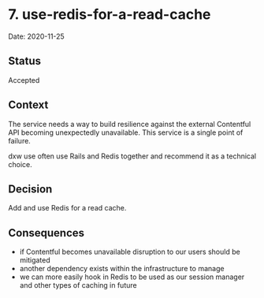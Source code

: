 # 7. use-redis-for-a-read-cache

Date: 2020-11-25

## Status

Accepted

## Context

The service needs a way to build resilience against the external Contentful API becoming unexpectedly unavailable. This service is a single point of failure.

dxw use often use Rails and Redis together and recommend it as a technical choice.

## Decision

Add and use Redis for a read cache.

## Consequences

- if Contentful becomes unavailable disruption to our users should be mitigated
- another dependency exists within the infrastructure to manage
- we can more easily hook in Redis to be used as our session manager and other types of caching in future
